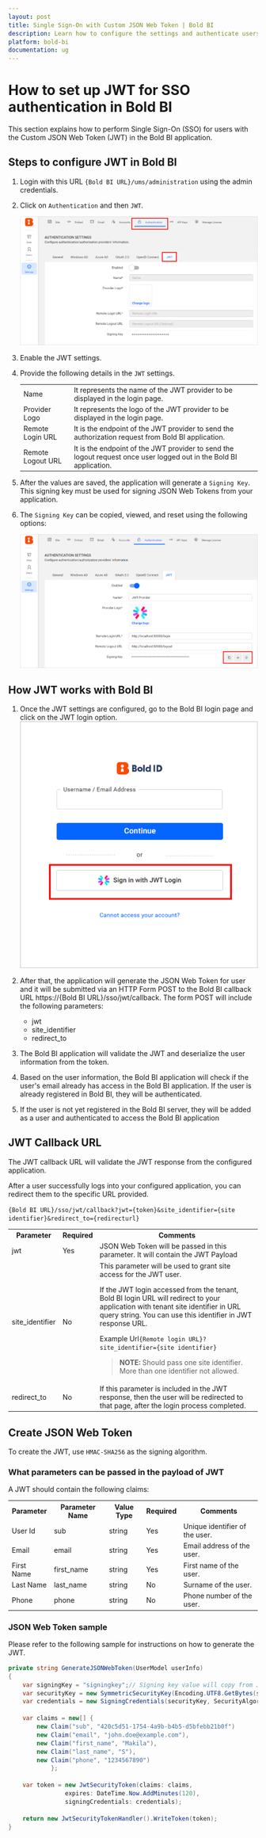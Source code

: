 ```yaml
---
layout: post
title: Single Sign-On with Custom JSON Web Token | Bold BI
description: Learn how to configure the settings and authenticate users with SSO using custom JSON Web Token with Bold BI application.
platform: bold-bi
documentation: ug
---
```


# How to set up JWT for SSO authentication in Bold BI

This section explains how to perform Single Sign-On (SSO) for users with the Custom JSON Web Token (JWT) in the Bold BI application.

## Steps to configure JWT in Bold BI

1. Login with this URL `{Bold BI URL}/ums/administration` using the admin credentials.

2. Click on `Authentication` and then `JWT`.

    ![JWT Configuration](/static/assets/multi-tenancy/images/jwt-configuration.png)

3. Enable the JWT settings.

4. Provide the following details in the `JWT` settings.

    <table>

    <tr>
    <td>Name</td>
    <td>It represents the name of the JWT provider to be displayed in the login page.</td>
    </tr>

    <tr>
    <td>Provider Logo</td>
    <td>It represents the logo of the JWT provider to be displayed in the login page.</td>
    </tr>

    <tr>
    <td>Remote Login URL</td>
    <td>It is the endpoint of the JWT provider to send the authorization request from Bold BI application.</td>
    </tr>

    <tr>
    <td>Remote Logout URL</td>
    <td>It is the endpoint of the JWT provider to send the logout request once user logged out in the Bold BI application.</td>
    </tr>

    </table>

5. After the values are saved, the application will generate a `Signing Key`. This signing key must be used for signing JSON Web Tokens from your application.

6. The `Signing Key` can be copied, viewed, and reset using the following options:

    ![Copy](/static/assets/multi-tenancy/images/jwt-signingkey-options.png)

## How JWT works with Bold BI   

1. Once the JWT settings are configured, go to the Bold BI login page and click on the JWT login option.
    ![JWT Login](/static/assets/multi-tenancy/images/jwt_login_page.png)

2. After that, the application will generate the JSON Web Token for user and it will be submitted via an HTTP Form POST to the Bold BI callback URL https://{Bold BI URL}/sso/jwt/callback. The form POST will include the following parameters:

    * jwt
    * site_identifier
    * redirect_to

3. The Bold BI application will validate the JWT and deserialize the user information from the token.

4. Based on the user information, the Bold BI application will check if the user's email already has access in the Bold BI application. If the user is already registered in Bold BI, they will be authenticated.

5. If the user is not yet registered in the Bold BI server, they will be added as a user and authenticated to access the Bold BI application

## JWT Callback URL

  The JWT callback URL will validate the JWT response from the configured application.

  After a user successfully logs into your configured application, you can redirect them to the specific URL provided.
 
 `{Bold BI URL}/sso/jwt/callback?jwt={token}&site_identifier={site identifier}&redirect_to={redirecturl}`

  <table>
    <tr>
    <th>Parameter</th>
    <th>Required</th>
    <th>Comments</th>
  </tr>

   <tr>
   <td>jwt</td>
   <td>Yes</td>
   <td>JSON Web Token will be passed in this parameter. It will contain the JWT Payload</td>
   </tr>

   <tr>
   <td>site_identifier</td>
   <td>No</td>
   <td>This parameter will be used to grant site access for the JWT user. 
   
   If the JWT login accessed from the tenant, Bold BI login URL will redirect to your application with tenant site identifier in URL query string. You can use this identifier in JWT response URL.
   
   Example Url`{Remote login URL}?site_identifier={site identifier}`

   > **NOTE:** Should pass one site identifier. More than one identifier not allowed. 
   </td>
   </tr>

   <tr>
   <td>redirect_to</td>
   <td>No</td>
   <td>If this parameter is included in the JWT response, then the user will be redirected to that page, after the login process completed.</td>
   </tr>
   </table>


## Create JSON Web Token

To create the JWT, use `HMAC-SHA256` as the signing algorithm. 


### What parameters can be passed in the payload of JWT

A JWT should contain the following claims:

   <table>
   <tr>
    <th>Parameter</th>
    <th>Parameter Name</th>
    <th>Value Type</th>
    <th>Required</th>
    <th>Comments</th>
   </tr>

   <tr>
    <td>User Id</td>
   <td>sub</td>
   <td>string</td>
   <td>Yes</td>
   <td>Unique identifier of the user.</td>
   </tr>

   <tr>
   <td>Email</td>
   <td>email</td>
   <td>string</td>
   <td>Yes</td>
   <td>Email address of the user.</td>
   </tr>

   <tr>
   <td>First Name</td>
   <td>first_name</td>
   <td>string</td>
   <td>Yes</td>
   <td>First name of the user.</td>
   </tr>

   <tr>
   <td>Last Name</td>
   <td>last_name</td>
   <td>string</td>
   <td>No</td>
   <td>Surname of the user.</td>
   </tr>

   <tr>
   <td>Phone</td>
   <td>phone</td>
   <td>string</td>
   <td>No</td>
   <td>Phone number of the user.</td>
   </tr>
   </table>


### JSON Web Token sample

Please refer to the following sample for instructions on how to generate the JWT.

```c#
private string GenerateJSONWebToken(UserModel userInfo)    
{    
    var signingKey = "signingkey";// Signing key value will copy from JWT Settings page
    var securityKey = new SymmetricSecurityKey(Encoding.UTF8.GetBytes(signingKey));
    var credentials = new SigningCredentials(securityKey, SecurityAlgorithms.HmacSha256Signature, SecurityAlgorithms.Sha256Digest);

    var claims = new[] {
        new Claim("sub", "420c5d51-1754-4a9b-b4b5-d5bfebb21b0f")
        new Claim("email", "john.doe@example.com"),
        new Claim("first_name", "Makila"),
        new Claim("last_name", "S"),
        new Claim("phone", "1234567890")
            };

    var token = new JwtSecurityToken(claims: claims,
                expires: DateTime.Now.AddMinutes(120),
                signingCredentials: credentials);

    return new JwtSecurityTokenHandler().WriteToken(token);
}   
```
